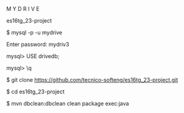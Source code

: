 M Y D R I V E 

es16tg_23-project

$ mysql -p -u mydrive

Enter password: mydriv3

mysql> USE drivedb;

mysql> \q

$ git clone https://github.com/tecnico-softeng/es16tg_23-project.git

$ cd es16tg_23-project

$ mvn dbclean:dbclean clean package exec:java
